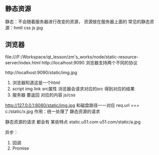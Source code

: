 ## 静态资源
   静态：不会随着服务器进行改变的资源，
   资源放在服务器上面的
   常见的静态资源：hmtl css js jpg

## 浏览器
file:///F:/Workspace/qt_lesson/zm's_works/node/static-resource-server/index.html
http://localhost:9090
浏览器支持两个不同的协议

http://localhost:9090/static/img.jpg

1. 浏览器知道这是一个html
2. script img link src属性 浏览器会请求对应的src 得到对应的结果
3. 服务器 要返回 对应的内容 js/css

http://127.0.0.1:8080/static/img.jpg
和磁盘路径一一对应
req.url === c:/static/x.jpg
作用：统一处理了 静态资源的请求

静态资源的请求 都会有 某些特点
static.u51.com
u51.com/static/a.jpg

异步：
1. 回调
2. Promise